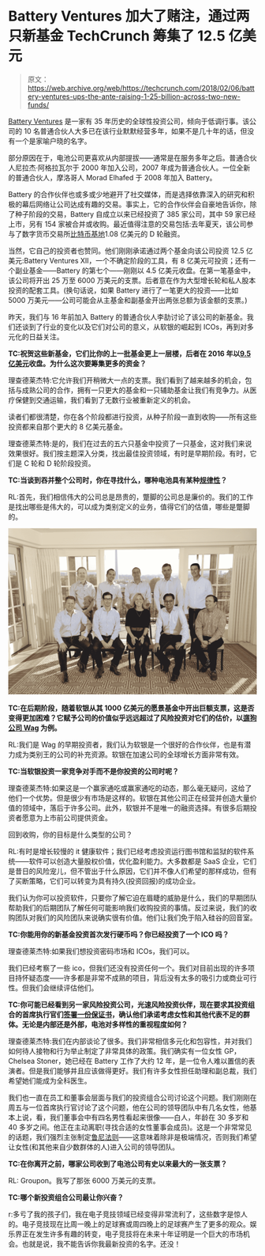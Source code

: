 # Battery Ventures 加大了赌注，通过两只新基金 TechCrunch 筹集了 12.5 亿美元

> 原文：<https://web.archive.org/web/https://techcrunch.com/2018/02/06/battery-ventures-ups-the-ante-raising-1-25-billion-across-two-new-funds/>

[Battery Ventures](https://web.archive.org/web/20221110220125/https://www.battery.com/) 是一家有 35 年历史的全球性投资公司，倾向于低调行事。该公司的 10 名普通合伙人大多已在该行业默默经营多年，如果不是几十年的话，但没有一个是家喻户晓的名字。

部分原因在于，电池公司更喜欢从内部提拔——通常是在服务多年之后。普通合伙人尼拉杰·阿格拉瓦尔于 2000 年加入公司，2007 年成为普通合伙人。一位全新的普通合伙人，摩洛哥人 Morad Elhafed 于 2008 年加入 Battery。

Battery 的合作伙伴也或多或少地避开了社交媒体，而是选择依靠深入的研究和积极的幕后网络让公司达成有趣的交易。事实上，它的合作伙伴会自豪地告诉你，除了种子阶段的交易，Battery 自成立以来已经投资了 385 家公司，其中 59 家已经上市，另有 154 家被合并或收购。最近值得注意的交易包括:去年夏天，该公司参与了数字货币交易所[比特币基地](https://web.archive.org/web/20221110220125/https://www.coinbase.com/?locale=en)1.08 亿美元的 D 轮融资。

当然，它自己的投资者也赞同。他们刚刚承诺通过两个基金向该公司投资 12.5 亿美元:Battery Ventures XII，一个不确定阶段的工具，有 8 亿美元可投资；还有一个副业基金——Battery 的第七个——刚刚以 4.5 亿美元收盘。在第一笔基金中，该公司将开出 25 万至 6000 万美元的支票。后者意在作为大型增长轮和私人股本投资的配套工具。(换句话说，如果 Battery 进行了一笔更大的投资——比如 5000 万美元——公司可能会从主基金和副基金开出两张总额为该金额的支票。)

昨天，我们与 16 年前加入 Battery 的普通合伙人李劼讨论了该公司的新基金。我们还谈到了行业的变化以及它们对公司的意义，从软银的崛起到 ICOs，再到对多元化的日益关注。

**TC:祝贺这些新基金，它们比你的上一批基金更上一层楼，后者在 2016 年以[9.5 亿美元](https://web.archive.org/web/20221110220125/https://blogs.wsj.com/venturecapital/2016/02/23/battery-ventures-raises-pair-of-funds-at-950m/)收盘。为什么这次要筹集更多的资金？**

理查德莱杰特:它允许我们开稍微大一点的支票。我们看到了越来越多的机会，包括与成熟公司的合作，拥有一只更大的基金和一只辅助基金让我们有竞争力。从医疗保健到交通运输，我们看到了无数行业被重新定义的机会。

读者们都很清楚，你在各个阶段都进行投资，从种子阶段一直到收购——所有这些投资都来自那个更大的 8 亿美元基金。

理查德莱杰特:是的，我们在过去的五六只基金中投资了一只基金，这对我们来说效果很好。我们按主题深入分类，找出最佳投资领域，有时是早期阶段。有时，它们是 C 轮和 D 轮阶段投资。

**TC:当谈到吞并整个公司时，你在寻找什么，哪种电池具有某种[规律性](https://web.archive.org/web/20221110220125/http://www.marketwired.com/press-release/battery-ventures-acquires-michell-instruments-group-global-leader-industrial-production-2171346.htm)？**

RL:首先，我们相信伟大的公司总是昂贵的，蹩脚的公司总是廉价的。我们的工作是找出哪些是伟大的，可以成为类别定义的业务，值得它们的估值，哪些是蹩脚的。

![](img/d145e5b8ac5e64f4caf3e3ddcb7fd781.png)

**TC:在后期阶段，随着软银从其 1000 亿美元的愿景基金中开出巨额支票，这是否变得更加困难？它赋予公司的价值似乎远远超过了风险投资对它们的估价，以[遛狗公司 Wag](https://web.archive.org/web/20221110220125/https://www.recode.net/2018/1/30/16948506/wag-softbank-joshua-viner-ceo-hilary-schneider) 为例。**

RL:我们是 Wag 的早期投资者，我们认为软银是一个很好的合作伙伴，也是有潜力成为类别王的公司的补充资源。软银在加速公司的全球增长方面非常有效。

**TC:当软银投资一家竞争对手而不是你投资的公司时呢？**

理查德莱杰特:如果这是一个赢家通吃或赢家通吃的动态，那么毫无疑问，这给了他们一个优势。但是很少有市场是这样的。软银在其他公司正在经营并创造大量价值的领域中，落后于许多公司。此外，软银并不是唯一的融资选择。有很多后期投资者愿意为上市前公司提供资金。

回到收购，你的目标是什么类型的公司？

RL:有时是增长较慢的 it 健康软件；我们已经考虑投资运行图书馆和监狱的软件系统——软件可以创造大量股权价值，优化盈利能力。大多数都是 SaaS 企业，它们是昔日的风险宠儿，但不管出于什么原因，它们并不像人们希望的那样成功，但有了买断策略，它们可以转变为具有持久(投资回报)的成功企业。

我们认为你可以投资软件，只要你了解它迫在眉睫的威胁是什么，我们的早期团队帮助我们的后期团队了解任何可能影响我们收购投资的事情。反过来说，我们的收购团队对我们的风险团队来说确实很有价值。他们让我们免于陷入硅谷的回音室。

**TC:你能用你的新基金投资首次发行硬币吗？你已经投资了一个 ICO 吗？**

理查德莱杰特:如果我们想投资密码市场和 ICOs，我们可以。

我们已经考察了一些 ico，但我们还没有投资任何一个。我们对目前出现的许多项目持怀疑态度——许多都是非常不成熟的项目，背后没有太多的吸引力或商业可行性。但我们会继续评估他们。

**TC:你可能已经看到另一家风险投资公司，光速风险投资伙伴，现在要求其投资组合的首席执行官们[签署一份保证书](https://web.archive.org/web/20221110220125/https://www.recode.net/2018/2/5/16967084/lightspeed-venture-capital-diversity-side-letter)，确认他们承诺考虑女性和其他代表不足的群体。无论是内部还是外部，电池对多样性的重视程度如何？**

理查德莱杰特:我们在内部谈论了很多。我们非常相信多元化和包容性，并对我们如何待人接物和行为举止制定了非常具体的政策。我们确实有一位女性 GP，Chelsea Stoner，她已经在 Battery 工作了大约 12 年，是一位令人难以置信的表演者。但是我们能够并且应该做得更好。我们有许多女性担任助理和副总裁，我们希望她们能成为全科医生。

我们也一直在员工和董事会层面与我们的投资组合公司讨论这个问题。我们刚刚在周五与一位首席执行官讨论了这个问题，他在公司的领导团队中有几名女性，他基本上说，看，我们董事会中有四名男性看起来很像——白人，年龄在 30 多岁和 40 多岁之间。他正在主动离职(寻找合适的女性董事会成员)。这是一个非常常见的话题，我们强烈主张制定[鲁尼法则](https://web.archive.org/web/20221110220125/https://www.sbnation.com/2018/1/6/16856550/rooney-rule-nfl-explained-how-it-works-coaches)——这意味着除非是极端情况，否则我们希望让女性(和其他来自少数群体的人)进入公司的领导团队。

**TC:在你离开之前，哪家公司收到了电池公司有史以来最大的一张支票？**

RL: Groupon。我写了那张 6000 万美元的支票。

**TC:哪个新投资组合公司最让你兴奋？**

r:多亏了我的孩子们，我在电子竞技领域已经变得非常流利了，这些数字是惊人的。电子竞技现在比周一晚上的足球赛或周四晚上的足球赛产生了更多的观众。娱乐界正在发生许多有趣的转变，电子竞技将在未来十年证明是一个巨大的市场机会。也就是说，我不能告诉你我最新投资的名字。还没！